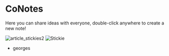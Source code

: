 # CoNotes

Here you can share ideas with everyone, double-click anywhere to create a new note!

![article_stickies2](https://github.com/bolta22/conotes/assets/166522212/9ac035ca-ed50-4825-a43f-42ee763b6a09) ![Stickie](https://github.com/bolta22/conotes/assets/166522212/47f2f0ff-94ce-444d-aef2-b4783285ee55)

- georges
